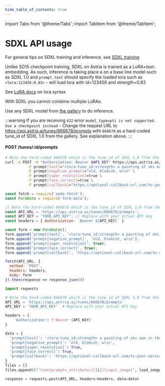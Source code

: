 ```yaml
---
hide_table_of_contents: true
---
```


import Tabs from '@theme/Tabs';
import TabItem from '@theme/TabItem';


# SDXL API usage

For general tips on SDXL training and inference, see [SDXL training](/docs/use-cases/sdxl-training)

<div className="api-method">
<div>

Unlike SD15 checkpoint training, SDXL on Astria is trained as a LoRA+text-embedding. As such, inference is taking place a on a base line model such as SDXL 1.0 and `prompt.text` should specify the loaded lora such as `<lora:123456:0.83>` - will load lora with id=123456 and strength=0.83

See [LoRA docs](/docs/features/loras) on lora syntax

With SDXL you cannot combine multiple LoRAs.

Use any SDXL model from [the gallery](https://www.astria.ai/gallery/tunes?branch=sdxl1) to do inference.

:::warning
If you are receiving `422` error `model_type=pti is not supported. Use a checkpoint instead` - Change the request URL to https://api.astria.ai/tunes/666678/prompts with `666678` as a hard-coded tune_id of SDXL 1.0 from the gallery. See explanation above.
:::

</div>
<div>

#### POST /tunes/:id/prompts

<Tabs groupId="lang">
  <TabItem value="curl" label="cURL" default>

```bash showLineNumbers
# Note the hard-coded 666678 which is the tune_id of SDXL 1.0 from the gallery
curl -X POST -H "Authorization: Bearer $API_KEY" https://api.astria.ai/tunes/666678/prompts \
          -F prompt[text]="<lora:tune_id:strength> a painting of sks man in the style of Van Gogh" \
          -F prompt[negative_prompt]="old, blemish, wrin" \
          -F prompt[super_resolution]=true \
          -F prompt[face_correct]=true \
          -F prompt[callback]="https://optional-callback-url.com/to-your-service-when-ready?prompt_id=1" 
```
  </TabItem>
  <TabItem value="javascript" label="Node.js">

```javascript
const fetch = require('node-fetch');
const FormData = require('form-data');

// Note the hard-coded 666678 which is the tune_id of SDXL 1.0 from the gallery
const API_URL = 'https://api.astria.ai/tunes/666678/prompts';
const API_KEY = 'YOUR_API_KEY'; // Replace with your actual API key
const headers = { Authorization: `Bearer ${API_KEY}` }

const form = new FormData();
form.append('prompt[text]', '<lora:tune_id:strength> a painting of sks man in the style of Van Gogh');
form.append('prompt[negative_prompt]', 'old, blemish, wrin');
form.append('prompt[super_resolution]', true);
form.append('prompt[face_correct]', true);
form.append('prompt[callback]', 'https://optional-callback-url.com/to-your-service-when-ready?prompt_id=1');

fetch(API_URL, {
  method: 'POST',
  headers: headers,
  body: form
}).then(response => response.json())


```
  </TabItem>
  <TabItem value="python" label="Python">

```python
import requests

# Note the hard-coded 666678 which is the tune_id of SDXL 1.0 from the gallery
API_URL = 'https://api.astria.ai/tunes/666678/prompts'
API_KEY = 'YOUR_API_KEY'  # Replace with your actual API key

headers = {
    'Authorization': f'Bearer {API_KEY}'
}

data = {
  'prompt[text]': '<lora:tune_id:strength> a painting of sks man in the style of Van Gogh',
  'prompt[negative_prompt]': 'old, blemish, wrin',
  'prompt[super_resolution]': True,
  'prompt[face_correct]': True,
  'prompt[callback]': 'https://optional-callback-url.com/to-your-service-when-ready?prompt_id=1'
}
files = []
files.append((f"tune[prompts_attributes][{i}][input_image]", load_image(prompt['input_image'])))

response = requests.post(API_URL, headers=headers, data=data)
```
  </TabItem>
</Tabs>

</div>
</div>
